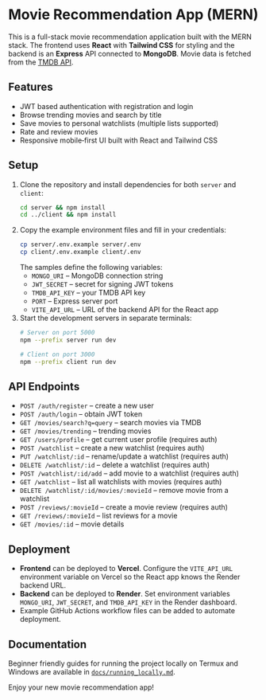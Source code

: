 # Movie Recommendation App (MERN)

This is a full-stack movie recommendation application built with the MERN stack. The frontend uses **React** with **Tailwind CSS** for styling and the backend is an **Express** API connected to **MongoDB**. Movie data is fetched from the [TMDB API](https://www.themoviedb.org/).

## Features
- JWT based authentication with registration and login
- Browse trending movies and search by title
- Save movies to personal watchlists (multiple lists supported)
- Rate and review movies
- Responsive mobile‑first UI built with React and Tailwind CSS

## Setup
1. Clone the repository and install dependencies for both `server` and `client`:
   ```bash
   cd server && npm install
   cd ../client && npm install
   ```
2. Copy the example environment files and fill in your credentials:
   ```bash
   cp server/.env.example server/.env
   cp client/.env.example client/.env
   ```
   The samples define the following variables:
   - `MONGO_URI` – MongoDB connection string
   - `JWT_SECRET` – secret for signing JWT tokens
   - `TMDB_API_KEY` – your TMDB API key
   - `PORT` – Express server port
   - `VITE_API_URL` – URL of the backend API for the React app
3. Start the development servers in separate terminals:
   ```bash
   # Server on port 5000
   npm --prefix server run dev
   
   # Client on port 3000
   npm --prefix client run dev
   ```

## API Endpoints
- `POST /auth/register` – create a new user
- `POST /auth/login` – obtain JWT token
- `GET /movies/search?q=query` – search movies via TMDB
- `GET /movies/trending` – trending movies
- `GET /users/profile` – get current user profile (requires auth)
- `POST /watchlist` – create a new watchlist (requires auth)
- `PUT /watchlist/:id` – rename/update a watchlist (requires auth)
- `DELETE /watchlist/:id` – delete a watchlist (requires auth)
- `POST /watchlist/:id/add` – add movie to a watchlist (requires auth)
- `GET /watchlist` – list all watchlists with movies (requires auth)
- `DELETE /watchlist/:id/movies/:movieId` – remove movie from a watchlist
- `POST /reviews/:movieId` – create a movie review (requires auth)
- `GET /reviews/:movieId` – list reviews for a movie
- `GET /movies/:id` – movie details

## Deployment
- **Frontend** can be deployed to **Vercel**. Configure the `VITE_API_URL` environment variable on Vercel so the React app knows the Render backend URL.
- **Backend** can be deployed to **Render**. Set environment variables `MONGO_URI`, `JWT_SECRET`, and `TMDB_API_KEY` in the Render dashboard.
- Example GitHub Actions workflow files can be added to automate deployment.

## Documentation
Beginner friendly guides for running the project locally on Termux and Windows are available in [`docs/running_locally.md`](docs/running_locally.md).

Enjoy your new movie recommendation app!
